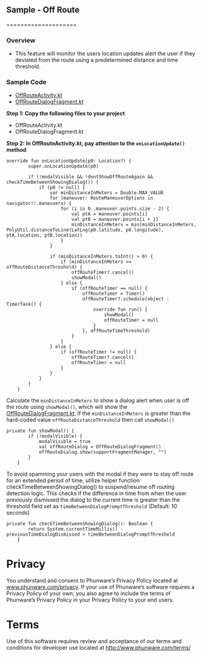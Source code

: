## Sample - Off Route
====================

### Overview
- This feature will monitor the users location updates alert the user if they deviated from the route using a predetermined distance and time threshold.

### Sample Code
- [OffRouteActivity.kt](kotlin/src/main/java/com/phunware/kotlin/sample/routing/OffRouteActivity.kt)
- [OffRouteDialogFragment.kt](kotlin/src/main/java/com/phunware/kotlin/sample/routing/fragment/OffRouteDialogFragment.kt)

**Step 1: Copy the following files to your project**

- OffRouteActivity.kt
- OffRouteDialogFragment.kt

**Step 2: In OffRouteActivity.kt, pay attention to the `onLocationUpdate()` method**

```
override fun onLocationUpdate(p0: Location?) {
        super.onLocationUpdate(p0)

        if (!modalVisible && !dontShowOffRouteAgain && checkTimeBetweenShowingDialog()) {
            if (p0 != null) {
                var minDistanceInMeters = Double.MAX_VALUE
                for (maneuver: RouteManeuverOptions in navigator!!.maneuvers) {
                    for (i in 0..maneuver.points.size - 2) {
                        val ptA = maneuver.points[i]
                        val ptB = maneuver.points[i + 1]
                        minDistanceInMeters = min(minDistanceInMeters, PolyUtil.distanceToLine(LatLng(p0.latitude, p0.longitude), ptA.location, ptB.location))
                    }
                }

                if (minDistanceInMeters.toInt() > 0) {
                    if (minDistanceInMeters >= offRouteDistanceThreshold) {
                        offRouteTimer?.cancel()
                        showModal()
                    } else {
                        if (offRouteTimer == null) {
                            offRouteTimer = Timer()
                            offRouteTimer?.schedule(object : TimerTask() {
                                override fun run() {
                                    showModal()
                                    offRouteTimer = null
                                }
                            }, offRouteTimeThreshold)
                        }
                    }
                } else {
                    if (offRouteTimer != null) {
                        offRouteTimer?.cancel()
                        offRouteTimer = null
                    }
                }
            }
        }
    }
```

Calculate the `minDistanceInMeters` to show a dialog alert when user is off the route using `showModal()`, which will show the [OffRouteDialogFragment.kt](https://github.com/phunware/maas-mapping-android-sdk/blob/sample_code_updates/Samples/kotlin/src/main/java/com/phunware/kotlin/sample/routing/fragment/OffRouteDialogFragment.kt).
If the `minDistanceInMeters` is greater than the hard-coded value `offRouteDistanceThreshold` then call `showModal()`

```
private fun showModal() {
        if (!modalVisible) {
            modalVisible = true
            val offRouteDialog = OffRouteDialogFragment()
            offRouteDialog.show(supportFragmentManager, "")
        }
    }
```

To avoid spamming your users with the modal if they were to stay off route for an extended period of time, utilize helper function  checkTimeBetweenShowingDialog() to suspend/resume off routing detection logic. This checks if the difference in time from when the user previously dismissed the dialog to the current time is greater than the threshold field set as `timeBetweenDialogPromptThreshold` (Default: 10 seconds)

```
private fun checkTimeBetweenShowingDialog(): Boolean {
        return System.currentTimeMillis() - previousTimeDialogDismissed > timeBetweenDialogPromptThreshold
    }
```

# Privacy
You understand and consent to Phunware’s Privacy Policy located at www.phunware.com/privacy. If your use of Phunware’s software requires a Privacy Policy of your own, you also agree to include the terms of Phunware’s Privacy Policy in your Privacy Policy to your end users.

# Terms
Use of this software requires review and acceptance of our terms and conditions for developer use located at http://www.phunware.com/terms/